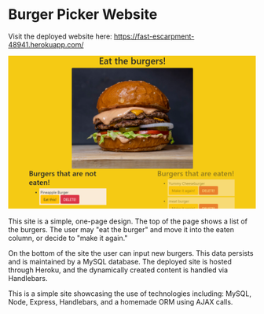 # Burger Picker Website

Visit the deployed website here: https://fast-escarpment-48941.herokuapp.com/

![screenshot](https://github.com/Ayeser/BurgerPicker/blob/master/Eat_Burgers.png?raw=true)

This site is a simple, one-page design. The top of the page shows a list of the burgers. The user may "eat the burger" and move it into the eaten column, or decide to "make it again."

On the bottom of the site the user can input new burgers. This data persists and is maintained by a MySQL database. The deployed site is hosted through Heroku, and the dynamically created content is handled via Handlebars.

This is a simple site showcasing the use of technologies including: MySQL, Node, Express, Handlebars, and a homemade ORM using AJAX calls.
